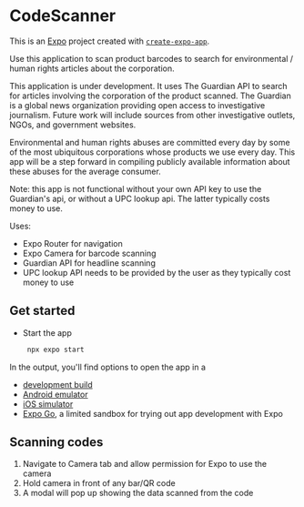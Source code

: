# CodeScanner

This is an [Expo](https://expo.dev) project created with [`create-expo-app`](https://www.npmjs.com/package/create-expo-app).

Use this application to scan product barcodes to search for environmental / human rights articles about the corporation.

This application is under development. It uses The Guardian API to search for articles involving the corporation of the product scanned. The Guardian is a global news organization providing open access to investigative journalism. Future work will include sources from other investigative outlets, NGOs, and government websites.

Environmental and human rights abuses are committed every day by some of the most ubiquitous corporations whose products we use every day. This app will be a step forward in compiling publicly available information about these abuses for the average consumer.

Note: this app is not functional without your own API key to use the Guardian's api, or without a UPC lookup api. The latter typically costs money to use.

Uses:
- Expo Router for navigation
- Expo Camera for barcode scanning
- Guardian API for headline scanning
- UPC lookup API needs to be provided by the user as they typically cost money to use

## Get started

* Start the app

   ```bash
    npx expo start
   ```

In the output, you'll find options to open the app in a

- [development build](https://docs.expo.dev/develop/development-builds/introduction/)
- [Android emulator](https://docs.expo.dev/workflow/android-studio-emulator/)
- [iOS simulator](https://docs.expo.dev/workflow/ios-simulator/)
- [Expo Go](https://expo.dev/go), a limited sandbox for trying out app development with Expo

## Scanning codes

1. Navigate to Camera tab and allow permission for Expo to use the camera
2. Hold camera in front of any bar/QR code
3. A modal will pop up showing the data scanned from the code

